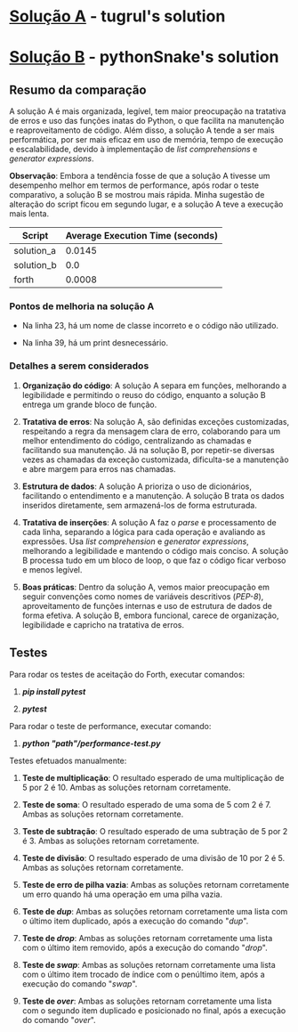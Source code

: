 

# [Solução A](https://exercism.org/tracks/python/exercises/forth/solutions/tugrul) - tugrul's solution

  

# [Solução B](https://exercism.org/tracks/python/exercises/forth/solutions/pythonSnake) - pythonSnake's solution

  

## Resumo da comparação

  

  

A solução A é mais organizada, legível, tem maior preocupação na tratativa de erros e uso das funções inatas do Python, o que facilita na manutenção e reaproveitamento de código. 
Além disso, a solução A tende a ser mais performática, por ser mais eficaz em uso de memória, tempo de execução e escalabilidade, devido à implementação de _list comprehensions_ e _generator expressions_.

**Observação**: Embora a tendência fosse de que a solução A tivesse um desempenho melhor em termos de performance, após rodar o teste comparativo, a solução B se mostrou mais rápida. Minha sugestão de alteração do script ficou em segundo lugar, e a solução A teve a execução mais lenta.

| Script| Average Execution Time (seconds) |
|-------------|----------------------------------|
| solution_a  | 0.0145                           |
| solution_b  | 0.0                              |
| forth       | 0.0008                           |

  

  

### Pontos de melhoria na solução A

  

  

- Na linha 23, há um nome de classe incorreto e o código não utilizado.

  

- Na linha 39, há um print desnecessário.

  

  

### Detalhes a serem considerados

  

  

1.  **Organização do código**: A solução A separa em funções, melhorando a legibilidade e permitindo o reuso do código, enquanto a solução B entrega um grande bloco de função.

  

  

2.  **Tratativa de erros**: Na solução A, são definidas exceções customizadas, respeitando a regra da mensagem clara de erro, colaborando para um melhor entendimento do código, centralizando as chamadas e facilitando sua manutenção. Já na solução B, por repetir-se diversas vezes as chamadas da exceção customizada, dificulta-se a manutenção e abre margem para erros nas chamadas.

  

  

3.  **Estrutura de dados**: A solução A prioriza o uso de dicionários, facilitando o entendimento e a manutenção. A solução B trata os dados inseridos diretamente, sem armazená-los de forma estruturada.

  

  

4.  **Tratativa de inserções**: A solução A faz o _parse_ e processamento de cada linha, separando a lógica para cada operação e avaliando as expressões. Usa _list comprehension_ e _generator expressions_, melhorando a legibilidade e mantendo o código mais conciso. A solução B processa tudo em um bloco de loop, o que faz o código ficar verboso e menos legível.

  

  

5.  **Boas práticas**: Dentro da solução A, vemos maior preocupação em seguir convenções como nomes de variáveis descritivos (_PEP-8_), aproveitamento de funções internas e uso de estrutura de dados de forma efetiva. A solução B, embora funcional, carece de organização, legibilidade e capricho na tratativa de erros.

  

  

## Testes

  

Para rodar os testes de aceitação do Forth, executar comandos:

1.  **_pip install pytest_**

2.  **_pytest_**

Para rodar o teste de performance, executar comando:
1.  **_python "path"/performance-test.py_**

  

  

Testes efetuados manualmente:

  

  

1.  **Teste de multiplicação**: O resultado esperado de uma multiplicação de 5 por 2 é 10. Ambas as soluções retornam corretamente.

  

  

2.  **Teste de soma**: O resultado esperado de uma soma de 5 com 2 é 7. Ambas as soluções retornam corretamente.

  

  

3.  **Teste de subtração**: O resultado esperado de uma subtração de 5 por 2 é 3. Ambas as soluções retornam corretamente.

  

  

4.  **Teste de divisão**: O resultado esperado de uma divisão de 10 por 2 é 5. Ambas as soluções retornam corretamente.

  

  

5.  **Teste de erro de pilha vazia**: Ambas as soluções retornam corretamente um erro quando há uma operação em uma pilha vazia.

  

6.  **Teste de _dup_**: Ambas as soluções retornam corretamente uma lista com o último item duplicado, após a execução do comando "_dup_".

  

  

7.  **Teste de _drop_**: Ambas as soluções retornam corretamente uma lista com o último item removido, após a execução do comando "_drop_".

  

  

8.  **Teste de _swap_**: Ambas as soluções retornam corretamente uma lista com o último item trocado de índice com o penúltimo item, após a execução do comando "_swap_".

  

  

9.  **Teste de _over_**: Ambas as soluções retornam corretamente uma lista com o segundo item duplicado e posicionado no final, após a execução do comando "_over_".